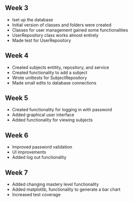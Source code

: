 ## Week 3
- Iset up the database
- Initial version of classes and folders were created
- Classes for user management gained some functionalities
- UserRepository class works almost entirely
- Made test for UserRepository

## Week 4
- Created subjects entitity, repository, and service
- Created functionality to add a subject
- Wrote unittests for SubjectRepository
- Made small edits to database connections

## Week 5
- Created functionality for logging in with password
- Added graphical user interface
- Added functionality for viewing subjects

## Week 6
- Improved password validation
- UI improvements
- Added log out functionality

## Week 7
- Added changing mastery level functionality
- Added matplotlib, functionality to generate a bar chart
- Increased test coverage


